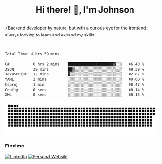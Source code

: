 <div id="user-content-toc">
  <ul align="center">
    <summary><h1 style="display: inline-block">Hi there! 👋, I'm Johnson</h1></summary>
  </ul>
</div>

⚡Backend developer by nature, but with a curious eye for the frontend, always looking to learn and expand my skills.

<br>


<!--START_SECTION:waka-->

```txt
Total Time: 6 hrs 59 mins

C#           6 hrs 2 mins    █████████████████████▓░░░   86.40 %
JSON         39 mins         ██▒░░░░░░░░░░░░░░░░░░░░░░   09.39 %
JavaScript   12 mins         ▓░░░░░░░░░░░░░░░░░░░░░░░░   02.87 %
YAML         2 mins          ░░░░░░░░░░░░░░░░░░░░░░░░░   00.60 %
Csproj       1 min           ░░░░░░░░░░░░░░░░░░░░░░░░░   00.47 %
Config       0 secs          ░░░░░░░░░░░░░░░░░░░░░░░░░   00.14 %
XML          0 secs          ░░░░░░░░░░░░░░░░░░░░░░░░░   00.13 %
```

<!--END_SECTION:waka-->

<picture>
  <source  srcset="https://github.com/joshwambere/joshwambere/blob/output/github-contribution-grid-snake-dark.svg?palette=github-dark">
  <source  srcset="https://github.com/joshwambere/joshwambere/blob/output/github-contribution-grid-snake.svg">
  <img alt="github contribution grid snake animation" src="https://github.com/joshwambere/joshwambere/blob/output/github-contribution-grid-snake.svg">
</picture>

### Find me
<a href="https://www.linkedin.com/in/dusabe-johnson" target="_blank"><img src="https://img.shields.io/badge/LinkedIn-%230077B5.svg?&style=flat&logo=linkedin&logoColor=white" alt="LinkedIn"></a>
‎‎ [![Personal Website](https://img.shields.io/badge/visit-Johnsonis.me-blue)](https://johnsonis.me/)
